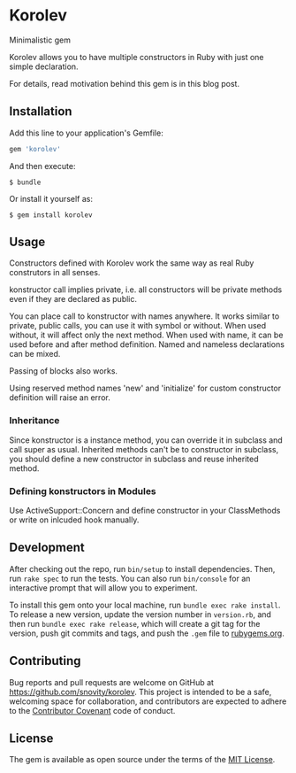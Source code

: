 # Korolev

Minimalistic gem

Korolev allows you to have multiple constructors in Ruby with just one
simple declaration.

For details, read motivation behind this gem is in this blog post.


## Installation

Add this line to your application's Gemfile:

```ruby
gem 'korolev'
```

And then execute:

    $ bundle

Or install it yourself as:

    $ gem install korolev

## Usage

Constructors defined with Korolev work the same way as real Ruby 
construtors in all senses.
 
konstructor call implies private, i.e. all constructors will be private methods even if they
are declared as public.

You can place call to konstructor with names anywhere. It works similar to private, 
public calls, you can use it with symbol or without.
When used without, it will affect only the next method. When used with name, 
it can be used before and after method definition. Named and nameless declarations can be mixed.

Passing of blocks also works.

Using reserved method names 'new' and 'initialize' for custom constructor definition will raise an error.

### Inheritance

Since konstructor is a instance method, you can override it in subclass and call super as usual.
Inherited methods can't be to constructor in subclass, you should define a new constructor in subclass
and reuse inherited method.

### Defining konstructors in Modules

Use ActiveSupport::Concern and define constructor in your ClassMethods or write on inlcuded hook manually.

## Development

After checking out the repo, run `bin/setup` to install dependencies. Then, run `rake spec` to run the tests. You can also run `bin/console` for an interactive prompt that will allow you to experiment.

To install this gem onto your local machine, run `bundle exec rake install`. To release a new version, update the version number in `version.rb`, and then run `bundle exec rake release`, which will create a git tag for the version, push git commits and tags, and push the `.gem` file to [rubygems.org](https://rubygems.org).

## Contributing

Bug reports and pull requests are welcome on GitHub at https://github.com/snovity/korolev. This project is intended to be a safe, welcoming space for collaboration, and contributors are expected to adhere to the [Contributor Covenant](http://contributor-covenant.org) code of conduct.


## License

The gem is available as open source under the terms of the [MIT License](http://opensource.org/licenses/MIT).

